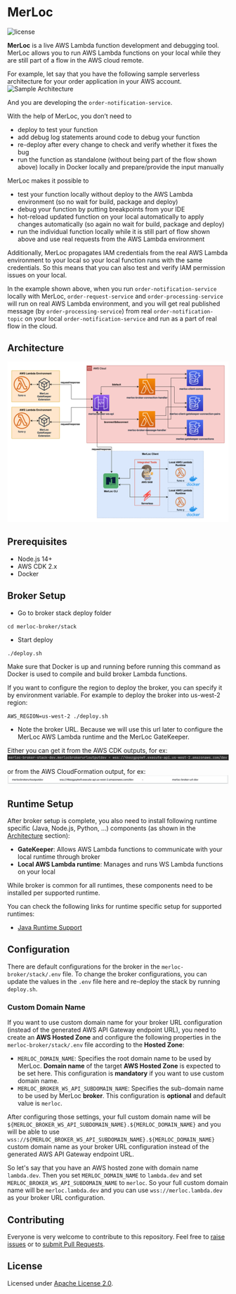# MerLoc

![license](https://img.shields.io/badge/License-Apache_2.0-blue.svg)

**MerLoc** is a live AWS Lambda function development and debugging tool. 
MerLoc allows you to run AWS Lambda functions on your local while they are still part of a flow in the AWS cloud remote.

For example, let say that you have the following sample serverless architecture for your order application in your AWS account.
![Sample Architecture](./assets/sample-architecture.png)

And you are developing the `order-notification-service`.

With the help of MerLoc, you don’t need to
- deploy to test your function
- add debug log statements around code to debug your function
- re-deploy after every change to check and verify whether it fixes the bug
- run the function as standalone (without being part of the flow shown above) locally in Docker locally and prepare/provide the input manually

MerLoc makes it possible to
- test your function locally without deploy to the AWS Lambda environment (so no wait for build, package and deploy)
- debug your function by putting breakpoints from your IDE
- hot-reload updated function on your local automatically to apply changes automatically (so again no wait for build, package and deploy)
- run the individual function locally while it is still part of flow shown above and use real requests from the AWS Lambda environment

Additionally, MerLoc propagates IAM credentials from the real AWS Lambda environment to your local 
so your local function runs with the same credentials. 
So this means that you can also test and verify IAM permission issues on your local.

In the example shown above, when you run `order-notification-service` locally with MerLoc, 
`order-request-service` and `order-processing-service` will run on real AWS Lambda environment, 
and you will get real published message (by `order-processing-service`) from real `order-notification-topic` 
on your local `order-notification-service` and run as a part of real flow in the cloud.

## Architecture

![Architecture](./assets/architecture.png)

## Prerequisites
- Node.js 14+
- AWS CDK 2.x
- Docker

## Broker Setup

- Go to broker stack deploy folder
```
cd merloc-broker/stack
```

- Start deploy
```
./deploy.sh
```

Make sure that Docker is up and running before running this command as Docker is used to compile and build broker Lambda functions.

If you want to configure the region to deploy the broker, you can specify it by environment variable. 
For example to deploy the broker into us-west-2 region:
```
AWS_REGION=us-west-2 ./deploy.sh
```

- Note the broker URL. Because we will use this url later to configure the MerLoc AWS Lambda runtime and the MerLoc GateKeeper.

Either you can get it from the AWS CDK outputs, for ex:
![Broker URL From AWS CDK Output](./assets/broker-url-from-aws-cdk-output.png)

or from the AWS CloudFormation output, for ex:
![Broker URL From AWS CloudFormation Output](./assets/broker-url-from-aws-cf-output.png)

## Runtime Setup

After broker setup is complete, you also need to install following runtime specific (Java, Node.js, Python, ...) components (as shown in the [Architecture](#architecture) section):
- **GateKeeper**: Allows AWS Lambda functions to communicate with your local runtime through broker
- **Local AWS Lambda runtime**: Manages and runs WS Lambda functions on your local

While broker is common for all runtimes, these components need to be installed per supported runtime.

You can check the following links for runtime specific setup for supported runtimes:
- [Java Runtime Support](https://github.com/thundra-io/merloc-java)

## Configuration

There are default configurations for the broker in the `merloc-broker/stack/.env` file.
To change the broker configurations, you can update the values in the `.env` file here 
and re-deploy the stack by running `deploy.sh`.

### Custom Domain Name

If you want to use custom domain name for your broker URL configuration (instead of the generated AWS API Gateway endpoint URL), you need to create an **AWS Hosted Zone** and configure the following properties in the `merloc-broker/stack/.env` file according to the **Hosted Zone**:
- `MERLOC_DOMAIN_NAME`: Specifies the root domain name to be used by MerLoc. **Domain name** of the target **AWS Hosted Zone** is expected to be set here. This configuration is **mandatory** if you want to use custom domain name.
- `MERLOC_BROKER_WS_API_SUBDOMAIN_NAME`: Specifies the sub-domain name to be used by MerLoc **broker**. This configuration is **optional** and default value is `merloc`.

After configuring those settings, your full custom domain name will be `${MERLOC_BROKER_WS_API_SUBDOMAIN_NAME}.${MERLOC_DOMAIN_NAME}` and you will be able to use `wss://${MERLOC_BROKER_WS_API_SUBDOMAIN_NAME}.${MERLOC_DOMAIN_NAME}` custom domain name as your broker URL configuration instead of the generated AWS API Gateway endpoint URL.

So let's say that you have an AWS hosted zone with domain name `lambda.dev`. Then you set `MERLOC_DOMAIN_NAME` to `lambda.dev` and set `MERLOC_BROKER_WS_API_SUBDOMAIN_NAME` to `merloc`. So your full custom domain name will be `merloc.lambda.dev` and you can use `wss://merloc.lambda.dev` as your broker URL configuration.

## Contributing

Everyone is very welcome to contribute to this repository.
Feel free to [raise issues](https://github.com/thundra-io/merloc/issues)
or to [submit Pull Requests](https://github.com/thundra-io/merloc/pulls).

## License

Licensed under [Apache License 2.0](LICENSE).
